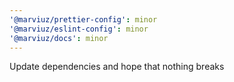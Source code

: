 ```yaml
---
'@marviuz/prettier-config': minor
'@marviuz/eslint-config': minor
'@marviuz/docs': minor
---
```


Update dependencies and hope that nothing breaks
